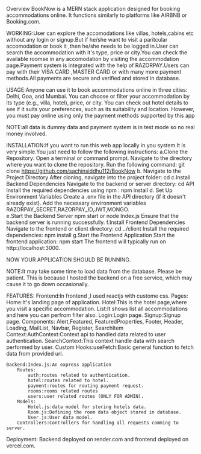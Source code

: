 Overview
BookNow is a MERN stack application designed for booking accommodations online. It functions similarly to platforms like AIRBNB or Booking.com.

WORKING:User can explore the accomodations like villas, hotels,cabins etc without any login or signup.But if he/she want to visit a paritcular accomodation or book it ,then he/she needs to be logged in.User can search the accommodation with it's type, price or city.You can check the available roomse in any accomodation by visiting the accommodation page.Payment system is integrated with the help of RAZORPAY.Users can pay with their VISA CARD ,MASTER CARD or with many more payment methods.All payments are secure and verified and stored in database.

USAGE:Anyone can use it to book accommodations online in three cities: Delhi, Goa, and Mumbai. You can choose or filter your accommodation by its type (e.g., villa, hotel), price, or city. You can check out hotel details to see if it suits your preferences, such as its suitability and location. However, you must pay online using only the payment methods supported by this app

NOTE:all data is dummy data and payment system is in test mode so no real money involved.

INSTALLATION:If you want to run this web app locally in you system.It is very simple.You just need to follow the following instructions:
    a.Clone the Repository:
        Open a terminal or command prompt.
        Navigate to the directory where you want to clone the repository.
        Run the following command:
        git clone https://github.com/sachinsiddhu112/BookNow
    b. Navigate to the Project Directory
        After cloning, navigate into the project folder:
        cd <project-folder>
    c.Install Backend Dependencies
        Navigate to the backend or server directory:
        cd API
        Install the required dependencies using npm :
        npm install
    d. Set Up Environment Variables
        Create a .env file in the API directory (if it doesn't already exist).
        Add the necessary environment variables RAZORPAY_SECRET,RAZORPAY_ID,JWT,MONGO.  
    e.Start the Backend Server
        npm start or node Index.js
        Ensure that the backend server is running successfully.
    f.Install Frontend Dependencies
        Navigate to the frontend or client directory:
        cd ../client
        Install the required dependencies:
        npm install
    g.Start the Frontend Application
        Start the frontend application:
        npm start
        The frontend will typically run on http://localhost:3000.

NOW YOUR APPLICATION SHOULD BE RUNNING.

NOTE:It may take some time to load data from the database. Please be patient. This is because I hosted the backend on a free service, which may cause it to go down occasionally.

FEATURES:
    Frontend:In frontend ,I used reactjs with custome css.
    Pages:
        Home:It's landing page of application.
        Hotel:This is the hotel page,where you visit a specific accommodation.
        List:It shows list all accommodations and here you can perfrom filter also.
        Login:Login page.
        Signup:Signup page.
    Components:
        Alert,Featured, FeaturedProperties, Footer, Header, Loading, MailList,
         Navbar, Register, SearchItem
    Context:AuthContext:Context api to handled data related to user authentication.
        SearchContext:This context handle data with search performed by user.
    Custom Hooks:useFetch:Basic general function to fetch data from provided url.

    Backend:Index.js:An express application
        Routes:
            auth:routes related to authentication.
            hotel:routes related to hotel.
            payment:routes for routing payment request.
            rooms:rooms related routes
            users:user related routes (ONLY FOR ADMIN).
        Models:
            Hotel.js:data model for storing hotels data.
            Room.js:Defining the room data object stored in database.
            User.js:User data model.
        Controllers:Controllers for handling all requests comming to server.  
        
Deployment:
    Backend deployed on render.com and frontend deployed on vercel.com.